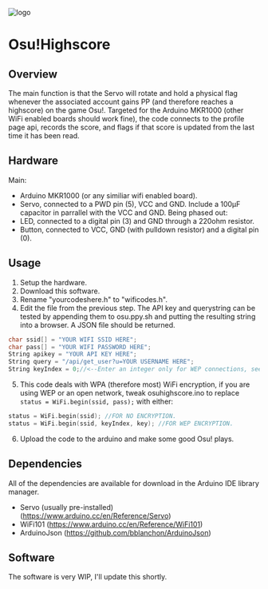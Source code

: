 ![logo](https://external-preview.redd.it/I146DiZtDQi2yE36r6aEG9EgEkjnSjpq9gXc-OjjZGE.png?auto=webp&s=e5e27f14d519ab37ae79ccdb6da4c82f0ba98fe6 "osu!")
# Osu!Highscore
## Overview
The main function is that the Servo will rotate and hold a physical flag whenever the associated account gains PP (and therefore reaches a highscore) on the game Osu!. Targeted for the Arduino MKR1000 (other WiFi enabled boards should work fine), the code connects to the profile page api, records the score, and flags if that score is updated from the last time it has been read.
## Hardware
Main:
* Arduino MKR1000 (or any similiar wifi enabled board).
* Servo, connected to a PWD pin (5), VCC and GND. Include a 100μF capacitor in parrallel with the VCC and GND.
Being phased out:
* LED, connected to a digital pin (3) and GND through a 220ohm resistor.
* Button, connected to VCC, GND (with pulldown resistor) and a digital pin (0).
## Usage
1. Setup the hardware.
2. Download this software.
3. Rename "yourcodeshere.h" to "wificodes.h".
4. Edit the file from the previous step. The API key and querystring can be tested by appending them to osu.ppy.sh and putting the resulting string into a browser. A JSON file should be returned.
```objectiveC
char ssid[] = "YOUR WIFI SSID HERE";
char pass[] = "YOUR WIFI PASSWORD HERE";
String apikey = "YOUR API KEY HERE";
String query = "/api/get_user?u=YOUR USERNAME HERE";
String keyIndex = 0;//<--Enter an integer only for WEP connections, see next part.
```
5. This code deals with WPA (therefore most) WiFi encryption, if you are using WEP or an open network, tweak osuhighscore.ino to replace `status = WiFi.begin(ssid, pass);` with either:
```C++
status = WiFi.begin(ssid); //FOR NO ENCRYPTION.
status = WiFi.begin(ssid, keyIndex, key); //FOR WEP ENCRYPTION.
```
6. Upload the code to the arduino and make some good Osu! plays.
## Dependencies
All of the dependencies are available for download in the Arduino IDE library manager.
* Servo (usually pre-installed) (https://www.arduino.cc/en/Reference/Servo)
* WiFi101 (https://www.arduino.cc/en/Reference/WiFi101)
* ArduinoJson (https://github.com/bblanchon/ArduinoJson)

## Software
The software is very WIP, I'll update this shortly.

